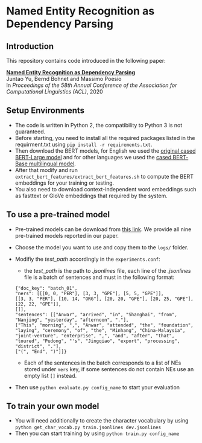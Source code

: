 # Named Entity Recognition as Dependency Parsing

## Introduction
This repository contains code introduced in the following paper:
 
**[Named Entity Recognition as Dependency Parsing](https://arxiv.org/abs/2005.07150)**  
Juntao Yu, Bernd Bohnet and Massimo Poesio  
In *Proceedings of the 58th Annual Conference of the Association for Computational Linguistics (ACL)*, 2020

## Setup Environments
* The code is written in Python 2, the compatibility to Python 3 is not guaranteed.  
* Before starting, you need to install all the required packages listed in the requirment.txt using `pip install -r requirements.txt`.
* Then download the BERT models, for English we used the [original cased BERT-Large model](https://storage.googleapis.com/bert_models/2018_10_18/cased_L-24_H-1024_A-16.zip) and for other languages we used the [cased BERT-Base multilingual model]( https://storage.googleapis.com/bert_models/2018_11_23/multi_cased_L-12_H-768_A-12.zip).
* After that modify and run `extract_bert_features/extract_bert_features.sh` to compute the BERT embeddings for your training or testing.
* You also need to download context-independent word embeddings such as fasttext or GloVe embeddings that required by the system.

## To use a pre-trained model
* Pre-trained models can be download from [this link](https://www.dropbox.com/s/vx30kijnvio1f4k/acl2020%20best%20models.zip?dl=0). We provide all nine pre-trained models reported in our paper.
* Choose the model you want to use and copy them to the `logs/` folder.
* Modifiy the *test_path* accordingly in the `experiments.conf`:
   * the *test_path* is the path to *.jsonlines* file, each line of the *.jsonlines* file is a batch of sentences and must in the following format:
   
   ```
  {"doc_key": "batch_01", 
  "ners": [[[0, 0, "PER"], [3, 3, "GPE"], [5, 5, "GPE"]], 
  [[3, 3, "PER"], [10, 14, "ORG"], [20, 20, "GPE"], [20, 25, "GPE"], [22, 22, "GPE"]], 
  []], 
  "sentences": [["Anwar", "arrived", "in", "Shanghai", "from", "Nanjing", "yesterday", "afternoon", "."], 
  ["This", "morning", ",", "Anwar", "attended", "the", "foundation", "laying", "ceremony", "of", "the", "Minhang", "China-Malaysia", "joint-venture", "enterprise", ",", "and", "after", "that", "toured", "Pudong", "'s", "Jingqiao", "export", "processing", "district", "."], 
  ["(", "End", ")"]]}
  ```
  
  * Each of the sentences in the batch corresponds to a list of NEs stored under `ners` key, if some sentences do not contain NEs use an empty list `[]` instead.
* Then use `python evaluate.py config_name` to start your evaluation

## To train your own model
* You will need additionally to create the character vocabulary by using `python get_char_vocab.py train.jsonlines dev.jsonlines`
* Then you can start training by using `python train.py config_name`
